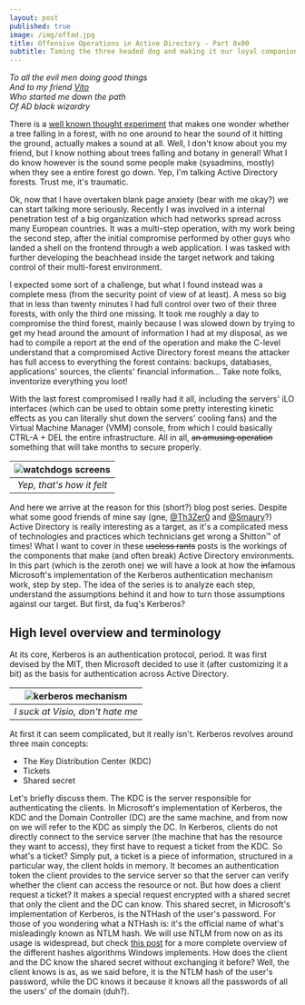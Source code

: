 ```yaml
---
layout: post
published: true
image: /img/offad.jpg
title: Offensive Operations in Active Directory - Part 0x00
subtitle: Taming the three headed dog and making it our loyal companion
---
```

_To all the evil men doing good things_  
_And to my friend [Vito](https://twitter.com/Trust_No_001)_  
_Who started me down the path_  
_Of AD black wizardry_

There is a [well known thought experiment](https://en.wikipedia.org/wiki/If_a_tree_falls_in_a_forest) that makes one wonder whether a tree falling in a forest, with no one around to hear the sound of it hitting the ground, actually makes a sound at all. Well, I don't know about you my friend, but I know nothing about trees falling and botany in general! What I do know however is the sound some people make (sysadmins, mostly) when they see a entire forest go down. Yep, I'm talking Active Directory forests. Trust me, it's traumatic.

Ok, now that I have overtaken blank page anxiety (bear with me okay?) we can start talking more seriously. Recently I was involved in a internal penetration test of a big organization which had networks spread across many European countries. It was a multi-step operation, with my work being the second step, after the initial compromise performed by other guys who landed a shell on the frontend through a web application. I was tasked with further developing the beachhead inside the target network and taking control of their multi-forest environment. 

I expected some sort of a challenge, but what I found instead was a complete mess (from the security point of view of at least). A mess so big that in less than twenty minutes I had full control over two of their three forests, with only the third one missing. It took me roughly a day to compromise the third forest, mainly because I was slowed down by trying to get my head around the amount of information I had at my disposal, as we had to compile a report at the end of the operation and make the C-level understand that a compromised Active Directory forest means the attacker has full access to everything the forest contains: backups, databases, applications' sources, the clients' financial information... Take note folks, inventorize everything you loot!

With the last forest compromised I really had it all, including the servers' iLO interfaces (which can be used to obtain some pretty interesting kinetic effects as you can literally shut down the servers' cooling fans) and the Virtual Machine Manager (VMM) console, from which I could basically CTRL-A + DEL the entire infrastructure. All in all, ~~an amusing operation~~ something that will take months to secure properly.

| ![watchdogs screens]({{site.baseurl}}/img/screens.jpg) |
|:--:|
| *Yep, that's how it felt* |

And here we arrive at the reason for this (short?) blog post series. Despite what some good friends of mine say (gne, [@Th3Zer0](https://twitter.com/Th3Zer0) and [@Smaury](https://twitter.com/smaury92)?) Active Directory is really interesting as a target, as it's a complicated mess of technologies and practices which technicians get wrong a Shitton™ of times! What I want to cover in these ~~useless rants~~ posts is the workings of the components that make (and often break) Active Directory environments. In this part (which is the zeroth one) we will have a look at how the ~~in~~famous Microsoft's implementation of the Kerberos authentication mechanism work, step by step. The idea of the series is to analyze each step, understand the assumptions behind it and how to turn those assumptions against our target. But first, da fuq's Kerberos?

## High level overview and terminology

At its core, Kerberos is an authentication protocol, period. It was first devised by the MIT, then Microsoft decided to use it (after customizing it a bit) as the basis for authentication across Active Directory. 

| ![kerberos mechanism]({{site.baseurl}}/img/kerberos.png) |
|:-:|
| *I suck at Visio, don't hate me* |

At first it can seem complicated, but it really isn't. Kerberos revolves around three main concepts:
- The Key Distribution Center (KDC)
- Tickets
- Shared secret

Let's briefly discuss them. The KDC is the server responsible for authenticating the clients. In Microsoft's implementation of Kerberos, the KDC and the Domain Controller (DC) are the same machine, and from now on we will refer to the KDC as simply the DC. In Kerberos, clients do not directly connect to the service server (the machine that has the resource they want to access), they first have to request a ticket from the KDC. So what's a ticket? Simply put, a ticket is a piece of information, structured in a particular way, the client holds in memory. It becomes an authentication token the client provides to the service server so that the server can verify whether the client can access the resource or not. But how does a client request a ticket? It makes a special request encrypted with a shared secret that only the client and the DC can know. This shared secret, in Microsoft's implementation of Kerberos, is the NTHash of the user's password. For those of you wondering what a NTHash is: it's the official name of what's misleadingly known as NTLM hash. We will use NTLM from now on as its usage is widespread, but check [this post](https://medium.com/@petergombos/lm-ntlm-net-ntlmv2-oh-my-a9b235c58ed4) for a more complete overview of the different hashes algorithms Windows implements. How does the client and the DC know the shared secret without exchanging it before? Well, the client knows is as, as we said before, it is the NTLM hash of the user's password, while the DC knows it because it knows all the passwords of all the users' of the domain (duh?). 



